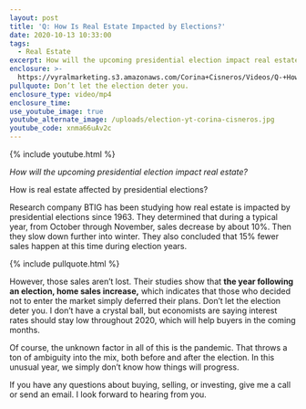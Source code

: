 ```yaml
---
layout: post
title: 'Q: How Is Real Estate Impacted by Elections?'
date: 2020-10-13 10:33:00
tags:
  - Real Estate
excerpt: How will the upcoming presidential election impact real estate?
enclosure: >-
  https://vyralmarketing.s3.amazonaws.com/Corina+Cisneros/Videos/Q-+How+Is+Real+Estate+Impacted+by+Elections_.mp4
pullquote: Don’t let the election deter you.
enclosure_type: video/mp4
enclosure_time:
use_youtube_image: true
youtube_alternate_image: /uploads/election-yt-corina-cisneros.jpg
youtube_code: xnma66uAv2c
---
```


{% include youtube.html %}

*How will the upcoming presidential election impact real estate?*

How is real estate affected by presidential elections?&nbsp;

Research company BTIG has been studying how real estate is impacted by presidential elections since 1963. They determined that during a typical year, from October through November, sales decrease by about 10%. Then they slow down further into winter. They also concluded that 15% fewer sales happen at this time during election years.&nbsp;

{% include pullquote.html %}

However, those sales aren’t lost. Their studies show that **the year following an election, home sales increase,** which indicates that those who decided not to enter the market simply deferred their plans. Don’t let the election deter you. I don’t have a crystal ball, but economists are saying interest rates should stay low throughout 2020, which will help buyers in the coming months.&nbsp;

Of course, the unknown factor in all of this is the pandemic. That throws a ton of ambiguity into the mix, both before and after the election. In this unusual year, we simply don’t know how things will progress.&nbsp;

If you have any questions about buying, selling, or investing, give me a call or send an email. I look forward to hearing from you.